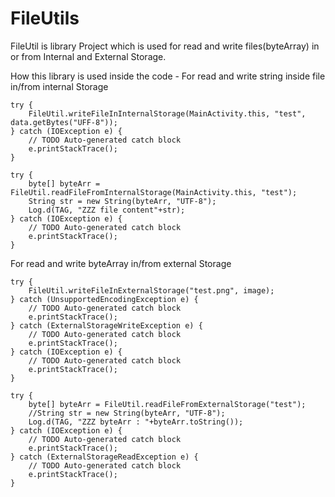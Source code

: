 # FileUtils

FileUtil is library Project which is used for read and write files(byteArray) in or from Internal and External Storage.

How this library is used inside the code -
For read and write string inside file in/from internal Storage

    try {
        FileUtil.writeFileInInternalStorage(MainActivity.this, "test", data.getBytes("UFF-8"));
    } catch (IOException e) {
        // TODO Auto-generated catch block
        e.printStackTrace();
    }

    try {
        byte[] byteArr = FileUtil.readFileFromInternalStorage(MainActivity.this, "test");
        String str = new String(byteArr, "UTF-8");
        Log.d(TAG, "ZZZ file content"+str);
    } catch (IOException e) {
        // TODO Auto-generated catch block
        e.printStackTrace();
    }

For read and write byteArray in/from external Storage

    try {
        FileUtil.writeFileInExternalStorage("test.png", image);
    } catch (UnsupportedEncodingException e) {
        // TODO Auto-generated catch block
        e.printStackTrace();
    } catch (ExternalStorageWriteException e) {
        // TODO Auto-generated catch block
        e.printStackTrace();
    } catch (IOException e) {
        // TODO Auto-generated catch block
        e.printStackTrace();
    }

    try {
        byte[] byteArr = FileUtil.readFileFromExternalStorage("test");
        //String str = new String(byteArr, "UTF-8");
        Log.d(TAG, "ZZZ byteArr : "+byteArr.toString());
    } catch (IOException e) {
        // TODO Auto-generated catch block
        e.printStackTrace();
    } catch (ExternalStorageReadException e) {
        // TODO Auto-generated catch block
        e.printStackTrace();
    }